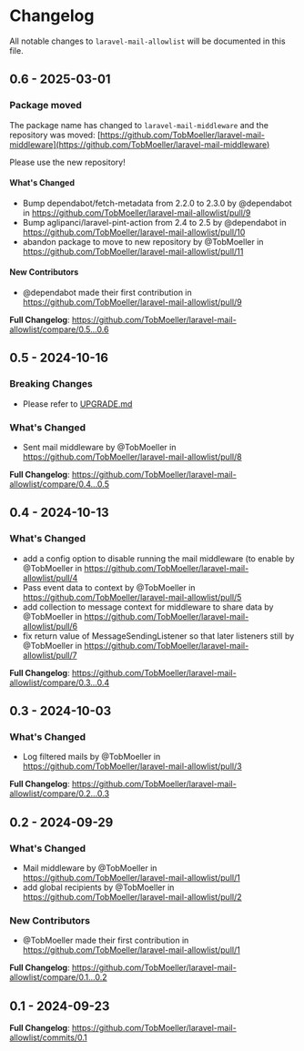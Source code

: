 # Changelog

All notable changes to `laravel-mail-allowlist` will be documented in this file.

## 0.6 - 2025-03-01

### Package moved

The package name has changed to `laravel-mail-middleware` and the repository was moved: [https://github.com/TobMoeller/laravel-mail-middleware](https://github.com/TobMoeller/laravel-mail-middleware)

Please use the new repository!

#### What's Changed

* Bump dependabot/fetch-metadata from 2.2.0 to 2.3.0 by @dependabot in https://github.com/TobMoeller/laravel-mail-allowlist/pull/9
* Bump aglipanci/laravel-pint-action from 2.4 to 2.5 by @dependabot in https://github.com/TobMoeller/laravel-mail-allowlist/pull/10
* abandon package to move to new repository by @TobMoeller in https://github.com/TobMoeller/laravel-mail-allowlist/pull/11

#### New Contributors

* @dependabot made their first contribution in https://github.com/TobMoeller/laravel-mail-allowlist/pull/9

**Full Changelog**: https://github.com/TobMoeller/laravel-mail-allowlist/compare/0.5...0.6

## 0.5 - 2024-10-16

### Breaking Changes

* Please refer to [UPGRADE.md](https://github.com/TobMoeller/laravel-mail-allowlist/blob/main/UPGRADE.md)

### What's Changed

* Sent mail middleware by @TobMoeller in https://github.com/TobMoeller/laravel-mail-allowlist/pull/8

**Full Changelog**: https://github.com/TobMoeller/laravel-mail-allowlist/compare/0.4...0.5

## 0.4 - 2024-10-13

### What's Changed

* add a config option to disable running the mail middleware (to enable by @TobMoeller in https://github.com/TobMoeller/laravel-mail-allowlist/pull/4
* Pass event data to context by @TobMoeller in https://github.com/TobMoeller/laravel-mail-allowlist/pull/5
* add collection to message context for middleware to share data by @TobMoeller in https://github.com/TobMoeller/laravel-mail-allowlist/pull/6
* fix return value of MessageSendingListener so that later listeners still by @TobMoeller in https://github.com/TobMoeller/laravel-mail-allowlist/pull/7

**Full Changelog**: https://github.com/TobMoeller/laravel-mail-allowlist/compare/0.3...0.4

## 0.3 - 2024-10-03

### What's Changed

* Log filtered mails by @TobMoeller in https://github.com/TobMoeller/laravel-mail-allowlist/pull/3

**Full Changelog**: https://github.com/TobMoeller/laravel-mail-allowlist/compare/0.2...0.3

## 0.2 - 2024-09-29

### What's Changed

* Mail middleware by @TobMoeller in https://github.com/TobMoeller/laravel-mail-allowlist/pull/1
* add global recipients by @TobMoeller in https://github.com/TobMoeller/laravel-mail-allowlist/pull/2

### New Contributors

* @TobMoeller made their first contribution in https://github.com/TobMoeller/laravel-mail-allowlist/pull/1

**Full Changelog**: https://github.com/TobMoeller/laravel-mail-allowlist/compare/0.1...0.2

## 0.1 - 2024-09-23

**Full Changelog**: https://github.com/TobMoeller/laravel-mail-allowlist/commits/0.1

